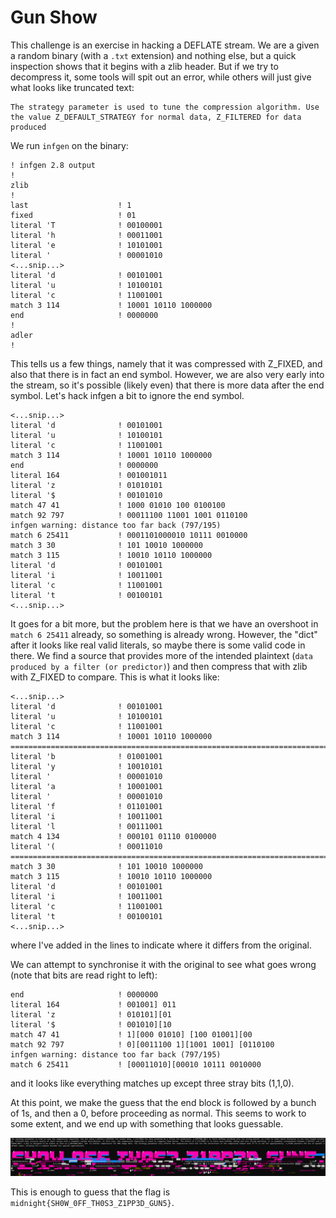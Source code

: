 # Gun Show

This challenge is an exercise in hacking a DEFLATE stream. We are a given a random binary (with a `.txt` extension) and nothing else, but a quick inspection shows that it begins with a zlib header. But if we try to decompress it, some tools will spit out an error, while others will just give what looks like truncated text:
```
The strategy parameter is used to tune the compression algorithm. Use the value Z_DEFAULT_STRATEGY for normal data, Z_FILTERED for data produced 
```

We run `infgen` on the binary:
```
! infgen 2.8 output
!
zlib
!
last                    ! 1
fixed                   ! 01
literal 'T              ! 00100001
literal 'h              ! 00011001
literal 'e              ! 10101001
literal '               ! 00001010
<...snip...>
literal 'd              ! 00101001
literal 'u              ! 10100101
literal 'c              ! 11001001
match 3 114             ! 10001 10110 1000000
end                     ! 0000000
!
adler
!
```

This tells us a few things, namely that it was compressed with Z_FIXED, and also that there is in fact an end symbol. However, we are also very early into the stream, so it's possible (likely even) that there is more data after the end symbol. Let's hack infgen a bit to ignore the end symbol.

```
<...snip...>
literal 'd              ! 00101001
literal 'u              ! 10100101
literal 'c              ! 11001001
match 3 114             ! 10001 10110 1000000
end                     ! 0000000
literal 164             ! 001001011
literal 'z              ! 01010101
literal '$              ! 00101010
match 47 41             ! 1000 01010 100 0100100
match 92 797            ! 00011100 11001 1001 0110100
infgen warning: distance too far back (797/195)
match 6 25411           ! 0001101000010 10111 0010000
match 3 30              ! 101 10010 1000000
match 3 115             ! 10010 10110 1000000
literal 'd              ! 00101001
literal 'i              ! 10011001
literal 'c              ! 11001001
literal 't              ! 00100101
<...snip...>
```

It goes for a bit more, but the problem here is that we have an overshoot in `match 6 25411` already, so something is already wrong. However, the "dict" after it looks like real valid literals, so maybe there is some valid code in there. We find a source that provides more of the intended plaintext (`data produced by a filter (or predictor)`) and then compress that with zlib with Z_FIXED to compare. This is what it looks like:
```
<...snip...>
literal 'd              ! 00101001
literal 'u              ! 10100101
literal 'c              ! 11001001
match 3 114             ! 10001 10110 1000000
=========================================================================
literal 'b              ! 01001001
literal 'y              ! 10010101
literal '               ! 00001010
literal 'a              ! 10001001
literal '               ! 00001010
literal 'f              ! 01101001
literal 'i              ! 10011001
literal 'l              ! 00111001
match 4 134             ! 000101 01110 0100000
literal '(              ! 00011010
=========================================================================
match 3 30              ! 101 10010 1000000
match 3 115             ! 10010 10110 1000000
literal 'd              ! 00101001
literal 'i              ! 10011001
literal 'c              ! 11001001
literal 't              ! 00100101
<...snip...>
```
where I've added in the lines to indicate where it differs from the original.

We can attempt to synchronise it with the original to see what goes wrong (note that bits are read right to left):
```
end                     ! 0000000
literal 164             ! 001001] 011
literal 'z              ! 010101][01
literal '$              ! 001010][10
match 47 41             ! 1][000 01010] [100 01001][00
match 92 797            ! 0][0011100 1][1001 1001] [0110100
infgen warning: distance too far back (797/195)
match 6 25411           ! [00011010][00010 10111 0010000
```
and it looks like everything matches up except three stray bits (1,1,0).

At this point, we make the guess that the end block is followed by a bunch of 1s, and then a 0, before proceeding as normal. This seems to work to some extent, and we end up with something that looks guessable.

![guns](guns.png)

This is enough to guess that the flag is `midnight{SH0W_0FF_TH0S3_Z1PP3D_GUN5}`.